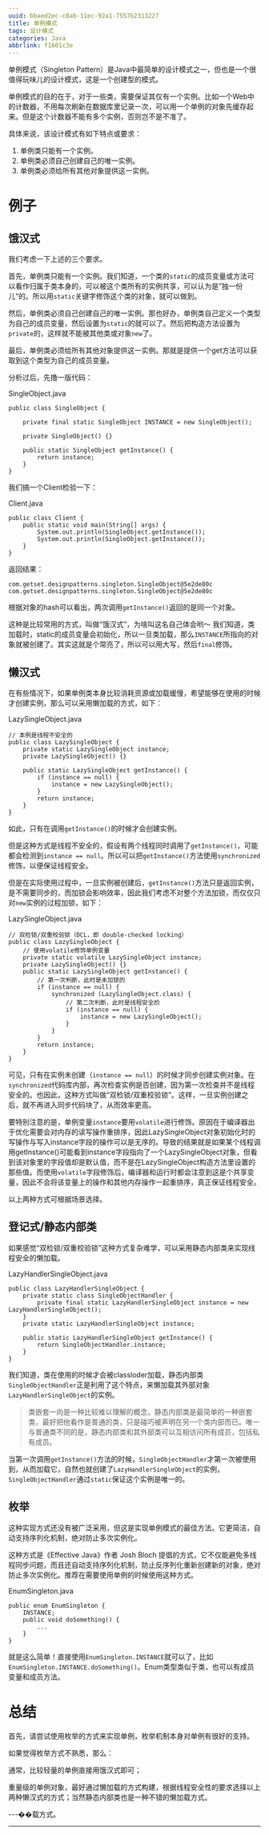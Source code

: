 ```yaml
---
uuid: bbaed2ec-c0ab-11ec-92a1-7557b2313227
title: 单例模式
tags: 设计模式
categories: Java
abbrlink: f1601c3e
---
```


单例模式（Singleton Pattern）是Java中最简单的设计模式之一，但也是一个很值得玩味儿的设计模式，这是一个创建型的模式。

单例模式的目的在于，对于一些类，需要保证其仅有一个实例。比如一个Web中的计数器，不用每次刷新在数据库里记录一次，可以用一个单例的对象先缓存起来。但是这个计数器不能有多个实例，否则岂不是不准了。

具体来说，该设计模式有如下特点或要求：

1. 单例类只能有一个实例。
2. 单例类必须自己创建自己的唯一实例。
3. 单例类必须给所有其他对象提供这一实例。

# 例子

## 饿汉式

我们考虑一下上述的三个要求。

首先，单例类只能有一个实例。我们知道，一个类的`static`的成员变量或方法可以看作归属于类本身的，可以被这个类所有的实例共享，可以认为是”独一份儿“的。所以用`static`关键字修饰这个类的对象，就可以做到。

然后，单例类必须自己创建自己的唯一实例。那也好办，单例类自己定义一个类型为自己的成员变量，然后设置为`static`的就可以了。然后把构造方法设置为`private`的，这样就不能被其他类或对象`new`了。

最后，单例类必须给所有其他对象提供这一实例。那就是提供一个get方法可以获取到这个类型为自己的成员变量。

分析过后，先撸一版代码：

SingleObject.java

```
public class SingleObject {

    private final static SingleObject INSTANCE = new SingleObject();

    private SingleObject() {}

    public static SingleObject getInstance() {
        return instance;
    }
}
```

我们搞一个Client检验一下：

Client.java

```
public class Client {
    public static void main(String[] args) {
        System.out.println(SingleObject.getInstance());
        System.out.println(SingleObject.getInstance());
    }
}
```

返回结果：

```
com.getset.designpatterns.singleton.SingleObject@5e2de80c
com.getset.designpatterns.singleton.SingleObject@5e2de80c
```

根据对象的hash可以看出，两次调用`getInstance()`返回的是同一个对象。

这种是比较常用的方式，叫做“饿汉式”，为啥叫这名自己体会哟～ 我们知道，类加载时，static的成员变量会初始化，所以一旦类加载，那么`INSTANCE`所指向的对象就被创建了。其实这就是个常亮了，所以可以用大写，然后`final`修饰。

## 懒汉式

在有些情况下，如果单例类本身比较消耗资源或加载缓慢，希望能够在使用的时候才创建实例，那么可以采用懒加载的方式，如下：

LazySingleObject.java

```
// 本例是线程不安全的
public class LazySingleObject {
    private static LazySingleObject instance;
    private LazySingleObject() {}

    public static LazySingleObject getInstance() {
        if (instance == null) {
            instance = new LazySingleObject();
        }
        return instance;
    }
}
```

如此，只有在调用`getInstance()`的时候才会创建实例。

但是这种方式是线程不安全的，假设有两个线程同时调用了`getInstance()`，可能都会检测到`instance == null`。所以可以把`getInstance()`方法使用`synchronized`修饰，以便保证线程安全。

但是在实际使用过程中，一旦实例被创建后，`getInstance()`方法只是返回实例，是不需要同步的，而加锁会影响效率，因此我们考虑不对整个方法加锁，而仅仅只对`new`实例的过程加锁，如下：

LazySingleObject.java

```
// 双检锁/双重校验锁（DCL，即 double-checked locking）
public class LazySingleObject {
    // 使用volatile修饰单例变量
    private static volatile LazySingleObject instance;
    private LazySingleObject() {}
    public static LazySingleObject getInstance() {
        // 第一次判断，此时是未加锁的
        if (instance == null) {
            synchronized (LazySingleObject.class) {
                // 第二次判断，此时是线程安全的
                if (instance == null) {
                    instance = new LazySingleObject();
                }
            }
        }
        return instance;
    }
}
```

可见，只有在实例未创建（`instance == null`）的时候才同步创建实例对象。在`synchronized`代码库内部，再次检查实例是否创建，因为第一次检查并不是线程安全的。也因此，这种方式叫做“双检锁/双重校验锁”。这样，一旦实例创建之后，就不再进入同步代码块了，从而效率更高。

要特别注意的是，单例变量`instance`要用`volatile`进行修饰。原因在于编译器出于优化需要会对内存的读写操作重排序，因此LazySingleObject对象初始化时的写操作与写入instance字段的操作可以是无序的。导致的结果就是如果某个线程调用getInstance()可能看到instance字段指向了一个LazySingleObject对象，但看到该对象里的字段值却是默认值，而不是在LazySingleObject构造方法里设置的那些值。而使用`volatile`字段修饰后，编译器和运行时都会注意到这是个共享变量，因此不会将该变量上的操作和其他内存操作一起重排序，真正保证线程安全。

以上两种方式可根据场景选择。

## 登记式/静态内部类

如果感觉“双检锁/双重校验锁”这种方式复杂难学，可以采用静态内部类来实现线程安全的懒加载。

LazyHandlerSingleObject.java

```
public class LazyHandlerSingleObject {
    private static class SingleObjectHandler {
        private final static LazyHandlerSingleObject instance = new LazyHandlerSingleObject();
    }
    private static LazyHandlerSingleObject instance;

    public static LazyHandlerSingleObject getInstance() {
        return SingleObjectHandler.instance;
    }
}
```

我们知道，类在使用的时候才会被classloder加载，静态内部类`SingleObjectHandler`正是利用了这个特点，来懒加载其外部对象`LazyHandlerSingleObject`的实例。

> 类嵌套一向是一种比较难以理解的概念，静态内部类是最简单的一种嵌套类，最好把他看作是普通的类，只是碰巧被声明在另一个类内部而已。唯一与普通类不同的是，静态内部类和其外部类可以互相访问所有成员，包括私有成员。

当第一次调用`getInstance()`方法的时候，`SingleObjectHandler`才第一次被使用到，从而加载它，自然也就创建了`LazyHandlerSingleObject`的实例，`SingleObjectHandler`通过`static`保证这个实例是唯一的。

## 枚举

这种实现方式还没有被广泛采用，但这是实现单例模式的最佳方法。它更简洁，自动支持序列化机制，绝对防止多次实例化。

这种方式是《Effective Java》作者 Josh Bloch 提倡的方式，它不仅能避免多线程同步问题，而且还自动支持序列化机制，防止反序列化重新创建新的对象，绝对防止多次实例化。推荐在需要使用单例的时候使用这种方式。

EnumSingleton.java

```
public enum EnumSingleton {
    INSTANCE;
    public void doSomething() {
        ...
    }
}
```

就是这么简单！直接使用`EnumSingleton.INSTANCE`就可以了，比如`EnumSingleton.INSTANCE.doSomething()`。Enum类型类似于类，也可以有成员变量和成员方法。

# 总结

首先，请尝试使用枚举的方式来实现单例，枚举机制本身对单例有很好的支持。

如果觉得枚举方式不熟悉，那么：

通常，比较轻量的单例直接用饿汉式即可；

重量级的单例对象，最好通过懒加载的方式构建，根据线程安全性的要求选择以上两种懒汉式的方式；当然静态内部类也是一种不错的懒加载方式。

---��载方式。

---